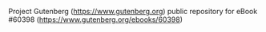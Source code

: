 Project Gutenberg (https://www.gutenberg.org) public repository for
eBook #60398 (https://www.gutenberg.org/ebooks/60398)
